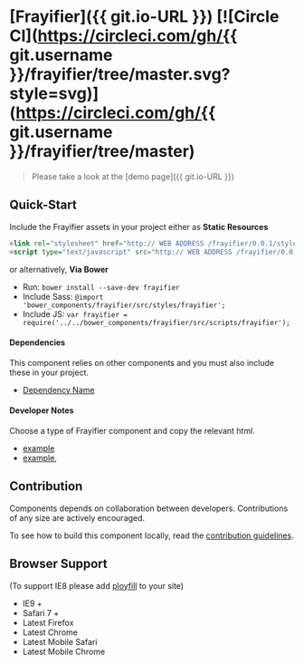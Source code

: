 [Frayifier]({{ git.io-URL }})  [![Circle CI](https://circleci.com/gh/{{ git.username }}/frayifier/tree/master.svg?style=svg)](https://circleci.com/gh/{{ git.username }}/frayifier/tree/master)
========================

> Please take a look at the [demo page]({{ git.io-URL }})

## Quick-Start

Include the Frayifier assets in your project either as **Static Resources**

```html
<link rel="stylesheet" href="http:// WEB ADDRESS /frayifier/0.0.1/styles/frayifier.min.css" />
<script type="text/javascript" src="http:// WEB ADDRESS /frayifier/0.0.1/scripts/frayifier.min.js"></script>
```

or alternatively, **Via Bower**

 * Run: `bower install --save-dev frayifier`
 * Include Sass: `@import 'bower_components/frayifier/src/styles/frayifier';`
 * Include JS: `var frayifier = require('../../bower_components/frayifier/src/scripts/frayifier');`


#### Dependencies

This component relies on other components and you must also include these in your project.

 * [Dependency Name](https://github.com/DependencyName)

#### Developer Notes

Choose a type of Frayifier component and copy the relevant html.
 * [example](demo/_includes/example.html)
 * [example](demo/_includes/example.html),

## Contribution

Components depends on collaboration between developers. Contributions of any size are actively encouraged.

To see how to build this component locally, read the [contribution guidelines](CONTRIBUTING.md).

## Browser Support

(To support IE8 please add [ployfill](https://github.com/skyglobal/polyfill) to your site)

 * IE9 +
 * Safari 7 +
 * Latest Firefox
 * Latest Chrome
 * Latest Mobile Safari
 * Latest Mobile Chrome
